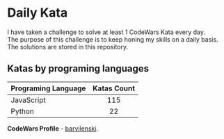 # Daily Kata

I have taken a challenge to solve at least 1 CodeWars Kata every day.  
The purpose of this challenge is to keep honing my skills on a daily basis.  
The solutions are stored in this repository.

## Katas by programing languages

| Programing Language | Katas Count |
| ------------------- | :---------: |
| JavaScript          |         115 |
| Python              |          22 |


**CodeWars Profile** - [barvilenski](https://www.codewars.com/users/vbarv24).
